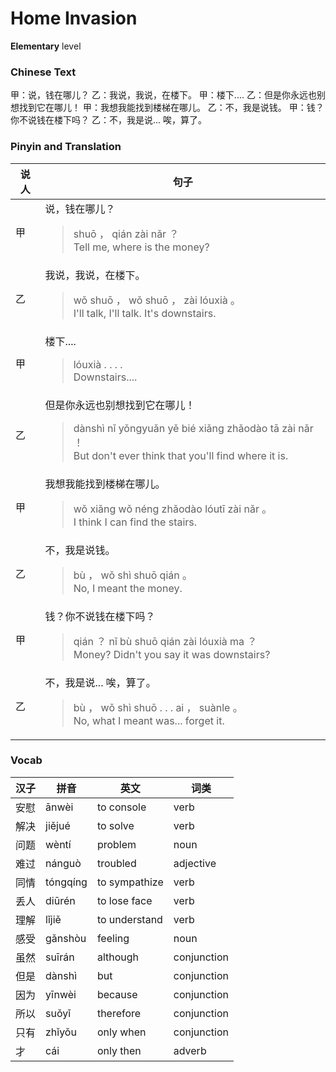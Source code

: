 # Home Invasion
**Elementary** level
### Chinese Text
甲：说，钱在哪儿？
乙：我说，我说，在楼下。
甲：楼下....
乙：但是你永远也别想找到它在哪儿！
甲：我想我能找到楼梯在哪儿。
乙：不，我是说钱。
甲：钱？你不说钱在楼下吗？
乙：不，我是说... 唉，算了。

### Pinyin and Translation
|说人|句子|
|----|----|
|甲|说，钱在哪儿？<blockquote>shuō ， qián zài nǎr ？<br />Tell me, where is the money?</blockquote>|
|乙|我说，我说，在楼下。<blockquote>wǒ shuō ， wǒ shuō ， zài lóuxià 。<br />I'll talk, I'll talk. It's downstairs.</blockquote>|
|甲|楼下....<blockquote>lóuxià . . . .<br />Downstairs....</blockquote>|
|乙|但是你永远也别想找到它在哪儿！<blockquote>dànshì nǐ yǒngyuǎn yě bié xiǎng zhǎodào tā zài nǎr ！<br />But don't ever think that you'll find where it is.</blockquote>|
|甲|我想我能找到楼梯在哪儿。<blockquote>wǒ xiǎng wǒ néng zhǎodào lóutī zài nǎr 。<br />I think I can find the stairs.</blockquote>|
|乙|不，我是说钱。<blockquote>bù ， wǒ shì shuō qián 。<br />No, I meant the money.</blockquote>|
|甲|钱？你不说钱在楼下吗？<blockquote>qián ？ nǐ bù shuō qián zài lóuxià ma ？<br />Money? Didn't you say it was downstairs?</blockquote>|
|乙|不，我是说... 唉，算了。<blockquote>bù ， wǒ shì shuō . . .  ai ， suànle 。<br />No, what I meant was... forget it.</blockquote>|
### Vocab
|汉子|拼音|英文|词类|
|----|----|----|----|
|安慰|ānwèi|to console|verb|
|解决|jiějué|to solve|verb|
|问题|wèntí|problem|noun|
|难过|nánguò|troubled|adjective|
|同情|tóngqíng|to sympathize|verb|
|丢人|diūrén|to lose face|verb|
|理解|lǐjiě|to understand|verb|
|感受|gǎnshòu|feeling|noun|
|虽然|suīrán|although|conjunction|
|但是|dànshì|but|conjunction|
|因为|yīnwèi|because|conjunction|
|所以|suǒyǐ|therefore|conjunction|
|只有|zhǐyǒu|only when|conjunction|
|才|cái|only then|adverb|